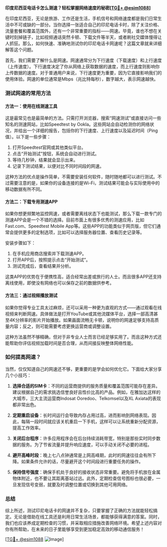 **印度尼西亚电话卡怎么测速？轻松掌握网络速度的秘密[[TG💪+ @esim1088](https://t.me/s/esim1088)]**

在印度尼西亚，无论是旅游、工作还是生活，手机信号和网络速度都是我们日常生活中不可或缺的一部分。当你选择一张适合自己的印尼电话卡时，除了关注价格、流量套餐和覆盖范围外，还有一个非常重要的指标——网速。毕竟，谁也不想在关键时刻掉链子，比如视频通话突然卡顿、下载文件等半天，或者刷社交媒体慢得让人抓狂。那么，如何快速、准确地测试你的印尼电话卡网速呢？这篇文章就来详细解答这个问题。

首先，我们需要了解什么是网速。网速通常分为下行速度（下载速度）和上行速度（上传速度）。下行速度决定了你从网络上获取数据的速度，而上行速度则影响你上传数据的速度。对于普通用户来说，下行速度更为重要，因为它直接影响我们的使用体验。网速的单位通常是Mbps（兆比特每秒），数字越大，表示网速越快。

### 测试网速的常用方法

#### 方法一：使用在线测速工具
这是最常见也是最简单的方法。只需打开浏览器，搜索“网速测试”或直接访问一些知名的测速网站，比如Speedtest by Ookla。这些网站会自动检测你的网络状况，并给出一个详细的报告，包括你的下行速度、上行速度以及延迟时间（Ping值）。以下是一些步骤：

1. 打开Speedtest官网或其他类似平台。
2. 点击“开始测试”按钮，系统会自动进行测试。
3. 等待几秒钟，结果就会显示出来。
4. 记录下测试结果，以便对比不同时间段的网速。

这种方法的优点是操作简单，不需要安装任何软件，随时随地都可以进行测试。不过需要注意的是，如果你的设备连接的是Wi-Fi，测试结果可能会与实际使用中的移动数据有所不同。

#### 方法二：下载专用测速APP
如果你想更频繁地监控网速，或者需要离线状态下也能测试，那么下载一款专门的测速APP会是一个不错的选择。目前市面上有很多优秀的测速应用，比如Fast.com、Speedtest Mobile App等。这些APP的功能类似于网页版，但它们通常会提供更多的定制选项，比如可以选择服务器位置、查看历史记录等。

安装步骤如下：
1. 在手机应用商店搜索并下载测速APP。
2. 打开APP后，按照提示点击“开始测试”。
3. 测试完成后，查看结果并分析。

这类APP的优势在于便携性高，适合经常出差或旅行的人士。而且很多APP还支持离线使用，即使没有网络也可以保存之前的数据供参考。

#### 方法三：通过视频播放测试
如果你觉得专业工具太过麻烦，还可以采用一种更为直观的方式——通过观看在线视频来判断网速。具体做法是打开YouTube或其他流媒体平台，选择一部高清甚至4K分辨率的影片开始播放。如果画面流畅无卡顿，说明你的网速足够支持高质量内容；反之，则可能需要考虑更换运营商或调整设置。

这种方法虽然不够精确，但对于非专业人士而言已经足够实用了。而且这种方式还能帮助你评估视频加载时间是否合理，从而间接反映整体网络性能。

### 如何提高网速？

当然，仅仅知道自己的网速还不够，更重要的是学会如何优化它。下面给大家分享几个小技巧：

1. **选择合适的SIM卡**：不同的运营商提供的服务质量和覆盖范围可能存在差异。建议根据自己的需求挑选信誉良好且性价比高的产品。例如，在雅加达这样的大城市，三大主流运营商Indosat Ooredoo、Telkomsel以及XL Axiata的表现都非常出色。
   
2. **定期重启设备**：长时间运行会导致内存占用过高，进而影响到网络表现。因此，每隔一段时间就应该关机重启一下手机，这样可以让系统重新分配资源，提高工作效率。

3. **关闭后台程序**：许多应用程序会在后台持续消耗带宽，特别是那些实时同步数据的服务。为了节省流量并提升响应速度，可以手动关闭不必要的进程。

4. **避开高峰时段**：晚上七八点钟通常是上网高峰期，此时的网速往往会有所下降。如果条件允许的话，尽量避开这个时间段进行重要任务的操作。

5. **保持信号强度**：确保手机处于良好的接收状态非常重要。避免将手机放在金属物体附近，也不要让其距离基站过远。此外，定期检查信号图标也很必要，一旦发现信号变弱，就要及时调整位置或切换到其他可用网络。

### 总结

综上所述，测试印尼电话卡的网速并不复杂，只要掌握了正确的方法就能轻松搞定。无论是借助在线工具还是利用日常生活场景，都能够获得满意的答案。同时，我们也应该养成定期检查的习惯，并采取相应措施改善网络环境。希望上述内容对你有所帮助，在未来的日子里能够享受到更加稳定高效的移动通信服务！

[[TG💪+ @esim1088](https://t.me/s/esim1088) ![Image](https://i.postimg.cc/4NQfJmqS/Snipaste-2025-05-13-00-14-12.png)]